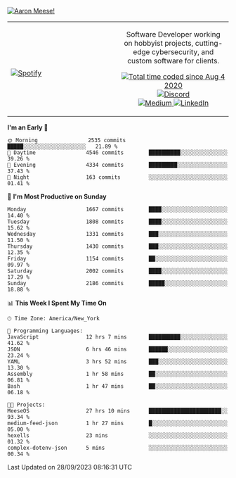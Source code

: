 [![Aaron Meese!](https://user-images.githubusercontent.com/17814535/88975338-a2aabf00-d27f-11ea-963f-8a19608716b4.png)](https://github.com/ajmeese7/readme-ascii "README ASCII")

<!-- Modified from project here: https://github.com/novatorem/novatorem -->
<table width="100%">
  <tr>
  <td width="50%">

&nbsp; <br> [![Spotify](https://ajmeese7.vercel.app/api/spotify)](https://open.spotify.com/user/ajmeese)

  </td>
  <td width="50%">
    <p align="center">
    Software Developer working on hobbyist projects, cutting-edge cybersecurity, and custom software for clients.
    </p>
    <p align="center">
      <a href="https://wakatime.com/@f726891d-3b02-46cd-9b60-e8c59f9e2b14">
        <img src="https://wakatime.com/badge/user/f726891d-3b02-46cd-9b60-e8c59f9e2b14.svg" alt="Total time coded since Aug 4 2020" title="WakaTime" />
      </a>
      <a href="http://link.aaronmeese.com/discord">
        <img src="https://img.shields.io/badge/discord-ajmeese7%234835-369?style=flat-square&logo=discord&logoColor=white&color=purple" alt="Discord" title="Discord">
      </a>
      <br />
      <a href="https://link.aaronmeese.com/medium">
        <img src="https://img.shields.io/badge/medium-ajmeese7-1DB954?style=flat-square&logo=medium&logoColor=white" alt="Medium" title="Medium">
      </a>
      <a href="https://link.aaronmeese.com/linkedin">
        <img src="https://img.shields.io/badge/linkedIn-aaronmeese-1DB954?style=flat-square&logo=linkedin&logoColor=white&color=blue" alt="LinkedIn" title="LinkedIn">
      </a>
    </p>
  </td>

</table>

[//]: <> (The `&nbsp;` is to have Aphelion take up more space)

<!--START_SECTION:waka-->
**I'm an Early 🐤** 

```text
🌞 Morning                2535 commits        █████░░░░░░░░░░░░░░░░░░░░   21.89 % 
🌆 Daytime                4546 commits        ██████████░░░░░░░░░░░░░░░   39.26 % 
🌃 Evening                4334 commits        █████████░░░░░░░░░░░░░░░░   37.43 % 
🌙 Night                  163 commits         ░░░░░░░░░░░░░░░░░░░░░░░░░   01.41 % 
```
📅 **I'm Most Productive on Sunday** 

```text
Monday                   1667 commits        ████░░░░░░░░░░░░░░░░░░░░░   14.40 % 
Tuesday                  1808 commits        ████░░░░░░░░░░░░░░░░░░░░░   15.62 % 
Wednesday                1331 commits        ███░░░░░░░░░░░░░░░░░░░░░░   11.50 % 
Thursday                 1430 commits        ███░░░░░░░░░░░░░░░░░░░░░░   12.35 % 
Friday                   1154 commits        ██░░░░░░░░░░░░░░░░░░░░░░░   09.97 % 
Saturday                 2002 commits        ████░░░░░░░░░░░░░░░░░░░░░   17.29 % 
Sunday                   2186 commits        █████░░░░░░░░░░░░░░░░░░░░   18.88 % 
```


📊 **This Week I Spent My Time On** 

```text
🕑︎ Time Zone: America/New_York

💬 Programming Languages: 
JavaScript               12 hrs 7 mins       ██████████░░░░░░░░░░░░░░░   41.62 % 
JSON                     6 hrs 46 mins       ██████░░░░░░░░░░░░░░░░░░░   23.24 % 
YAML                     3 hrs 52 mins       ███░░░░░░░░░░░░░░░░░░░░░░   13.30 % 
Assembly                 1 hr 58 mins        ██░░░░░░░░░░░░░░░░░░░░░░░   06.81 % 
Bash                     1 hr 47 mins        ██░░░░░░░░░░░░░░░░░░░░░░░   06.18 % 

🐱‍💻 Projects: 
MeeseOS                  27 hrs 10 mins      ███████████████████████░░   93.34 % 
medium-feed-json         1 hr 27 mins        █░░░░░░░░░░░░░░░░░░░░░░░░   05.00 % 
hexells                  23 mins             ░░░░░░░░░░░░░░░░░░░░░░░░░   01.32 % 
complex-dotenv-json      5 mins              ░░░░░░░░░░░░░░░░░░░░░░░░░   00.34 % 
```


 Last Updated on 28/09/2023 08:16:31 UTC
<!--END_SECTION:waka-->
